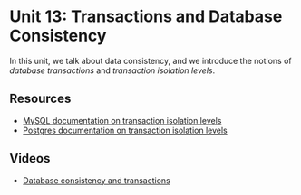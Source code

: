 # Unit 13: Transactions and Database Consistency

In this unit, we talk about data consistency, and we introduce the notions of _database transactions_ and _transaction isolation levels_. 

## Resources

* [MySQL documentation on transaction isolation levels](https://dev.mysql.com/doc/refman/8.0/en/set-transaction.html#set-transaction-isolation-level)
* [Postgres documentation on transaction isolation levels](https://www.postgresql.org/docs/9.5/transaction-iso.html)

## Videos

* [Database consistency and transactions](https://youtu.be/bcl_6_QP2ow)
